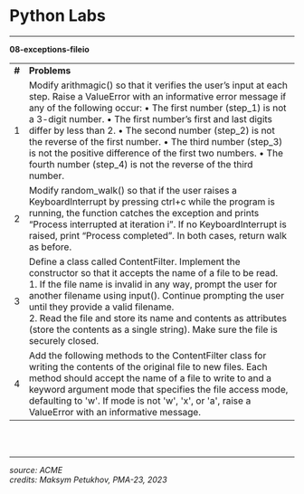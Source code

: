 <h1>Python Labs</h1>
<hr>
<b>08-exceptions-fileio</b>
<table>
<tr>
<td><b>#</b></td>
<td><b>Problems</b></td>
</tr>
<td>
1</td>
<td>
Modify arithmagic() so that it verifies the user’s input at each step. Raise a ValueError with an informative error message if any of the following occur:
• The first number (step_1) is not a 3-digit number.
• The first number’s first and last digits differ by less than 2.
• The second number (step_2) is not the reverse of the first number.
• The third number (step_3) is not the positive difference of the first two numbers. • The fourth number (step_4) is not the reverse of the third number.
</td>
<tr>
<td>2</td>
<td>
Modify random_walk() so that if the user raises a KeyboardInterrupt by pressing ctrl+c while the program is running, the function catches the exception and prints “Process interrupted at iteration i”. If no KeyboardInterrupt is raised, print “Process completed”. In both cases, return walk as before.
</td>
</tr>
<tr>
<td>3</td>
<td>Define a class called ContentFilter. Implement the constructor so that it accepts the name of a file to be read. <br> 1. If the file name is invalid in any way, prompt the user for another filename using input(). Continue prompting the user until they provide a valid filename. <br> 2. Read the file and store its name and contents as attributes (store the contents as a single string). Make sure the file is securely closed.</td>
</tr>
<tr>
<td>4</td>
<td>Add the following methods to the ContentFilter class for writing the contents of the original file to new files. Each method should accept the name of a file to write to and a keyword argument mode that specifies the file access mode, defaulting to 'w'. If mode is not 'w', 'x', or 'a', raise a ValueError with an informative message.</td>
</tr>
</table>
<br><br>
<hr>
<i>source: ACME</i><br>
<i>credits: Maksym Petukhov, PMA-23, 2023</i>
